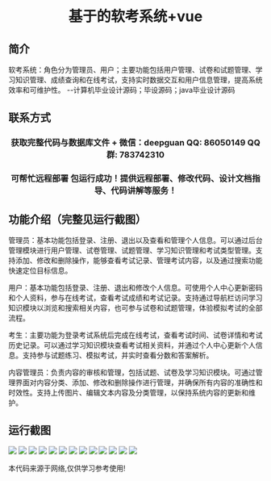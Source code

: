 <p><h1 align="center">基于的软考系统+vue</h1></p>

## 简介
软考系统：角色分为管理员、用户；主要功能包括用户管理、试卷和试题管理、学习知识管理、成绩查询和在线考试，支持实时数据交互和用户信息管理，提高系统效率和可维护性。    --计算机毕业设计源码；毕设源码；java毕业设计源码


## 联系方式
<p><h3 align="center">获取完整代码与数据库文件 + 微信：deepguan QQ: 86050149 QQ群: 783742310</h3></p>
<p><h3 align="center">可帮忙远程部署 包运行成功！提供远程部署、修改代码、设计文档指导、代码讲解等服务！</h3></p>

## 功能介绍（完整见运行截图）
管理员：基本功能包括登录、注册、退出以及查看和管理个人信息。可以通过后台管理模块进行用户管理、试卷管理、试题管理、学习知识管理和考试类型管理。支持添加、修改和删除操作，能够查看考试记录、管理考试内容，以及通过搜索功能快速定位目标信息。

用户：基本功能包括登录、注册、退出和修改个人信息。可使用个人中心更新密码和个人资料，参与在线考试，查看考试成绩和考试记录。支持通过导航栏访问学习知识模块以浏览和搜索相关内容，也可参与试卷和试题管理，体验模拟考试的全部流程。

考生：主要功能为登录考试系统后完成在线考试，查看考试时间、试卷详情和考试历史记录。可以通过学习知识模块查看考试相关资料，并通过个人中心更新个人信息。支持参与试题练习、模拟考试，并实时查看分数和答案解析。

内容管理员：负责内容的审核和管理，包括试题、试卷及学习知识模块。可通过管理界面对内容分类、添加、修改和删除操作进行管理，并确保所有内容的准确性和时效性。支持上传图片、编辑文本内容及分类管理，以保持系统内容的更新和维护。


## 运行截图
![](img/001.jpg)
![](img/002.jpg)
![](img/003.jpg)
![](img/004.jpg)
![](img/005.jpg)
![](img/006.jpg)
![](img/007.jpg)
![](img/008.jpg)
![](img/009.jpg)
![](img/010.jpg)
![](img/011.jpg)
![](img/012.jpg)
![](img/013.jpg)

<p>本代码来源于网络,仅供学习参考使用!</p>
